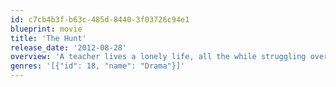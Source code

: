 ```yaml
---
id: c7cb4b3f-b63c-485d-8440-3f03726c94e1
blueprint: movie
title: 'The Hunt'
release_date: '2012-08-28'
overview: 'A teacher lives a lonely life, all the while struggling over his son’s custody. His life slowly gets better as he finds love and receives good news from his son, but his new luck is about to be brutally shattered by an innocent little lie.'
genres: '[{"id": 18, "name": "Drama"}]'
---
```

